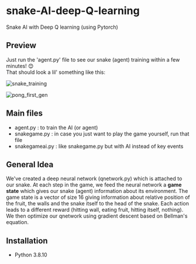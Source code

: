 # snake-AI-deep-Q-learning
Snake AI with Deep Q learning (using Pytorch)

## Preview 

Just run the 'agent.py' file to see our snake (agent) training within a few minutes! :blush: <br/>
That should look a lil' something like this: 

![snake_training](https://user-images.githubusercontent.com/62900180/187643756-457e874a-85a9-4fd9-bba5-f750499b2135.gif)

![pong_first_gen](https://user-images.githubusercontent.com/62900180/187643873-4918fd6e-91d9-4dc2-b088-07fef7ae6ab1.gif)

## Main files
- agent.py : to train the AI (or agent) 
- snakegame.py : in case you just want to play the game yourself, run that file 
- snakegameai.py : like snakegame.py but with AI instead of key events 

## General Idea 
We've created a deep neural network (qnetwork.py) which is attached to our snake. At each step in the game, we feed the neural network a **game state** which gives our snake (agent) information about its environment. The game state is a vector of size 16 giving information about relative position of the fruit, the walls and the snake itself to the head of the snake. Each action leads to a different reward (hitting wall, eating fruit, hitting itself, nothing). We then optimize our qnetwork using gradient descent based on Bellman's equation. 

## Installation  

- Python 3.8.10
